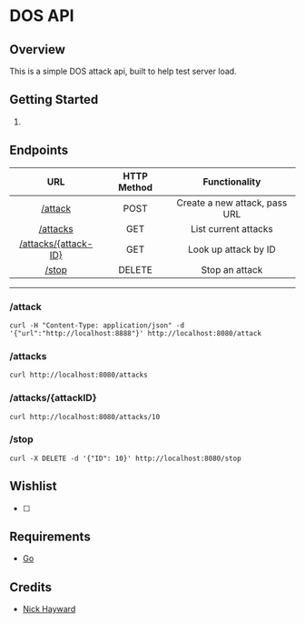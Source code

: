 # DOS API

## Overview
This is a simple DOS attack api, built to help test server load.

## Getting Started
1.


## Endpoints
|URL | HTTP Method | Functionality |
|:---:|:---:|:---:|
|[/attack](###/attack) | POST | Create a new attack, pass URL |
|[/attacks](###/attacks)| GET | List current attacks |
|[/attacks/{attack-ID}](###/attacks)| GET | Look up attack by ID |
|[/stop](###/stop)| DELETE | Stop an attack |

----------------------------

### /attack
```
curl -H "Content-Type: application/json" -d '{"url":"http://localhost:8888"}' http://localhost:8080/attack
```
### /attacks

```
curl http://localhost:8080/attacks
```


###  /attacks/{attackID}

```
curl http://localhost:8080/attacks/10
```



###  /stop

```
curl -X DELETE -d '{"ID": 10}' http://localhost:8080/stop
```



## Wishlist
- [ ]

## Requirements
* [Go](https://github.com/golang/example)

## Credits
- [Nick Hayward](https://github.com/nehayward)
